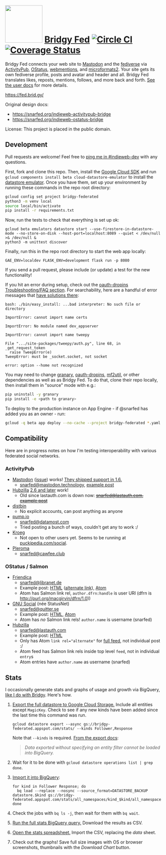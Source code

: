 <img src="https://raw.github.com/snarfed/bridgy-fed/main/static/bridgy_fed_logo.png" width="120" /> [Bridgy Fed](https://fed.brid.gy/) [![Circle CI](https://circleci.com/gh/snarfed/bridgy-fed.svg?style=svg)](https://circleci.com/gh/snarfed/bridgy-fed) [![Coverage Status](https://coveralls.io/repos/github/snarfed/bridgy-fed/badge.svg?branch=main)](https://coveralls.io/github/snarfed/bridgy-fed?branch=main)
===

Bridgy Fed connects your web site to [Mastodon](https://joinmastodon.org) and the [fediverse](https://en.wikipedia.org/wiki/Fediverse) via [ActivityPub](https://activitypub.rocks/), [OStatus](https://en.wikipedia.org/wiki/OStatus), [webmentions](https://webmention.net/), and [microformats2](https://microformats.org/wiki/microformats2). Your site gets its own fediverse profile, posts and avatar and header and all. Bridgy Fed translates likes, reposts, mentions, follows, and more back and forth. [See the user docs](https://fed.brid.gy/docs) for more details.

https://fed.brid.gy/

Original design docs:

* https://snarfed.org/indieweb-activitypub-bridge
* https://snarfed.org/indieweb-ostatus-bridge

License: This project is placed in the public domain.


Development
---
Pull requests are welcome! Feel free to [ping me in #indieweb-dev](https://indieweb.org/discuss) with any questions.

First, fork and clone this repo. Then, install the [Google Cloud SDK](https://cloud.google.com/sdk/) and run `gcloud components install beta cloud-datastore-emulator` to install the [datastore emulator](https://cloud.google.com/datastore/docs/tools/datastore-emulator). Once you have them, set up your environment by running these commands in the repo root directory:

```sh
gcloud config set project bridgy-federated
python3 -m venv local
source local/bin/activate
pip install -r requirements.txt
```

Now, run the tests to check that everything is set up ok:

```shell
gcloud beta emulators datastore start --use-firestore-in-datastore-mode --no-store-on-disk --host-port=localhost:8089 --quiet < /dev/null >& /dev/null &
python3 -m unittest discover
```

Finally, run this in the repo root directory to start the web app locally:

```shell
GAE_ENV=localdev FLASK_ENV=development flask run -p 8080
```


If you send a pull request, please include (or update) a test for the new functionality!

If you hit an error during setup, check out the [oauth-dropins Troubleshooting/FAQ section](https://github.com/snarfed/oauth-dropins#troubleshootingfaq). For searchability, here are a handful of error messages that [have solutions there](https://github.com/snarfed/oauth-dropins#troubleshootingfaq):

```
bash: ./bin/easy_install: ...bad interpreter: No such file or directory

ImportError: cannot import name certs

ImportError: No module named dev_appserver

ImportError: cannot import name tweepy

File ".../site-packages/tweepy/auth.py", line 68, in _get_request_token
  raise TweepError(e)
TweepError: must be _socket.socket, not socket

error: option --home not recognized
```

You may need to change [granary](https://github.com/snarfed/granary), [oauth-dropins](https://github.com/snarfed/oauth-dropins), [mf2util](https://github.com/kylewm/mf2util), or other dependencies as well as as Bridgy Fed. To do that, clone their repo locally, then install them in "source" mode with e.g.:

```sh
pip uninstall -y granary
pip install -e <path to granary>
```

To deploy to the production instance on App Engine - if @snarfed has added you as an owner - run:

```sh
gcloud -q beta app deploy --no-cache --project bridgy-federated *.yaml
```


Compatibility
---
Here are in progress notes on how I'm testing interoperability with various federated social networks.

### ActivityPub

* [Mastodon](https://joinmastodon.org/) ([issue](https://github.com/tootsuite/mastodon/issues/1557)) works! [They shipped support in 1.6.](https://github.com/tootsuite/mastodon/releases/tag/v1.6.0rc1)
  * [snarfed@mastodon.technology](https://mastodon.technology/@snarfed), [example post](https://mastodon.technology/@snarfed/2604611)
* [Hubzilla](https://project.hubzilla.org/) [2.6 and later](https://hub.somaton.com/channel/mario/&f=&mid=6db16e0e253c3c376cb921e7b31f94c24522933d7e54c6cf9febaa05359ab2fe@hub.somaton.com) work!
  * Old since lastauth.com is down now: ~~[snarfed@lastauth.com](https://lastauth.com/channel/snarfed), [example post](https://lastauth.com/channel/snarfed/?mid=7cfa12e54cf97aaed3b0bb185651ae37a1e24027fbf3e845fab261e108392707@lastauth.com)~~
* [distbin](http://distbin.com/)
  * No explicit accounts, can post anything as anyone
* [pump.io](http://pump.io/)
  * [snarfed@datamost.com](https://datamost.com/snarfed)
  * Tried posting a bunch of ways, couldn't get any to work :/
* [Kroeg](https://github.com/puckipedia/Kroeg)
  * Not open to other users yet. Seems to be running at [puckipedia.com/social](https://puckipedia.com/social).
* [Pleroma](https://pleroma.social/)
  * [snarfed@cawfee.club](https://cawfee.club/snarfed)

### OStatus / Salmon

* [Friendica](http://friendi.ca/)
  * [snarfed@libranet.de](https://libranet.de/profile/snarfed)
  * Example post: [HTML](https://libranet.de/display/snarfed/3453879) ([alternate link](https://libranet.de/display/0b6b25a814599c43b430890795887058)), [Atom](https://libranet.de/display/snarfed/3453879.atom)
  * Atom has Salmon link rel, `author.dfrn:handle` is user URI (dfrn is http://purl.org/macgirvin/dfrn/1.0))
* [GNU Social](https://gnu.io/social/) (née StatusNet)
  * [snarfed@quitter.se](https://quitter.se/snarfed)
  * Example post: [HTML](https://quitter.se/notice/17459493), [Atom](https://quitter.se/api/statuses/show/17459493.atom)
  * Atom has _no_ Salmon link rels! `author.name` is username (snarfed)
* [Hubzilla](https://project.hubzilla.org/)
  * [snarfed@lastauth.com](https://lastauth.com/channel/snarfed)
  * Example post: [HTML](https://lastauth.com/channel/snarfed/?mid=7cfa12e54cf97aaed3b0bb185651ae37a1e24027fbf3e845fab261e108392707@lastauth.com)
  * Only has Atom `link rel="alternate"` for [full feed](https://lastauth.com/feed/snarfed?f=&top=1), not individual post :/
  * Atom feed has Salmon link rels inside top level `feed`, not in individual `entry`s
  * Atom entries have  `author.name` as username (snarfed)

Stats
---

I occasionally generate stats and graphs of usage and growth via BigQuery, [like I do with Bridgy](https://bridgy.readthedocs.io/#stats). Here's how.

1. [Export the full datastore to Google Cloud Storage.](https://cloud.google.com/datastore/docs/export-import-entities) Include all entities except `MagicKey`. Check to see if any new kinds have been added since the last time this command was run.

    ```
    gcloud datastore export --async gs://bridgy-federated.appspot.com/stats/ --kinds Follower,Response
    ```

    Note that `--kinds` is required. [From the export docs](https://cloud.google.com/datastore/docs/export-import-entities#limitations):
    > _Data exported without specifying an entity filter cannot be loaded into BigQuery._
1. Wait for it to be done with `gcloud datastore operations list | grep done`.
1. [Import it into BigQuery](https://cloud.google.com/bigquery/docs/loading-data-cloud-datastore#loading_cloud_datastore_export_service_data):

    ```
    for kind in Follower Response; do
      bq load --replace --nosync --source_format=DATASTORE_BACKUP datastore.$kind gs://bridgy-federated.appspot.com/stats/all_namespaces/kind_$kind/all_namespaces_kind_$kind.export_metadata
    done
    ```
1. Check the jobs with `bq ls -j`, then wait for them with `bq wait`.
1. [Run the full stats BigQuery query.](https://console.cloud.google.com/bigquery?sq=664405099227:58879d2908824a21b737eee98fff2de8) Download the results as CSV.
1. [Open the stats spreadsheet.](https://docs.google.com/spreadsheets/d/1OtOZ2Rb4EqAGEp9rHziWkyJD4BaRFb_971KjOqMKePA/edit) Import the CSV, replacing the _data_ sheet.
1. Check out the graphs! Save full size images with OS or browser screenshots, thumbnails with the _Download Chart_ button.
